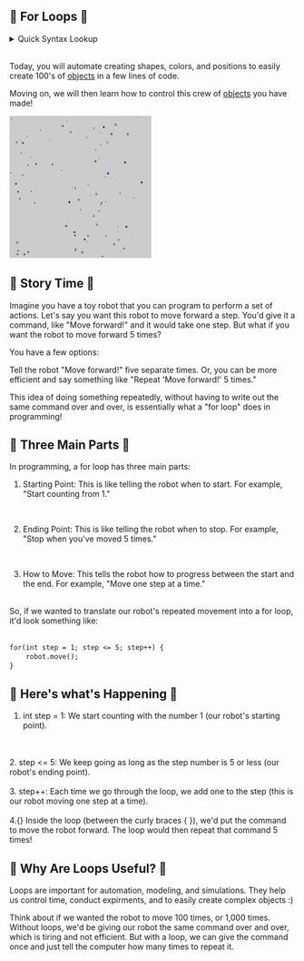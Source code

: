 ## 💖 For Loops 💖

<details>
<summary>Quick Syntax Lookup</summary>

<pre><code>

// actual code
for(int i = 0; i < 10; i = i ++){
        // do something
}

// start: int i = 0
// condition: i = 10
// step: i = i + 1
</code></pre>


</details>
<br>

Today, you will automate creating shapes, colors, and positions to easily create 100's of <a href="https://en.wikipedia.org/wiki/Object_(computer_science)">objects</a> in a few lines of code.

Moving on, we will then learn how to control this crew of <a href="https://en.wikipedia.org/wiki/Object_(computer_science)">objects</a> you have made!


<img src="objective.png" height="250" width="250">


## 📖 Story Time 📖

Imagine you have a toy robot that you can program to perform a set of actions. Let's say you want this robot to move forward a step. You'd give it a command, like "Move forward!" and it would take one step.
But what if you want the robot to move forward 5 times?

You have a few options:

Tell the robot "Move forward!" five separate times.
Or, you can be more efficient and say something like "Repeat 'Move forward!' 5 times."

This idea of doing something repeatedly, without having to write out the same command over and over, is essentially what a "for loop" does in programming!

## 🧬 Three Main Parts 🧬

In programming, a for loop has three main parts:
<br>

1. Starting Point: This is like telling the robot when to start. For example, "Start counting from 1."
<br>

2. Ending Point: This is like telling the robot when to stop. For example, "Stop when you've moved 5 times."
<br>

3. How to Move: This tells the robot how to progress between the start and the end. For example, "Move one step at a time."
 
<br>
So, if we wanted to translate our robot's repeated movement into a for loop, it'd look something like:

<pre><code>
for(int step = 1; step <= 5; step++) {
    robot.move();
}
</code></pre>

## 🔬 Here's what's Happening 🔬

1. int step = 1: We start counting with the number 1 (our robot's starting point).
<br>
<br>
2. step <= 5: We keep going as long as the step number is 5 or less (our robot's ending point).
<br>
<br>
3. step++: Each time we go through the loop, we add one to the step (this is our robot moving one step at a time).
<br>
<br>
4.{} Inside the loop (between the curly braces { }), we'd put the command to move the robot forward. The loop would then repeat that command 5 times!

## 💖 Why Are Loops Useful? 💖

Loops are important for automation, modeling, and simulations. They help us control time, conduct expirments, and to easily create complex objects :)

Think about if we wanted the robot to move 100 times, or 1,000 times. Without loops, we'd be giving our robot the same command over and over, which is tiring and not efficient. But with a loop, we can give the command once and just tell the computer how many times to repeat it.


